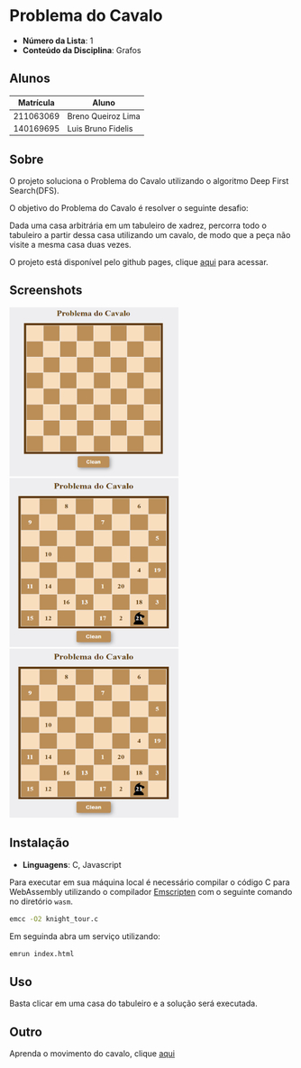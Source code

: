 # Problema do Cavalo

- **Número da Lista**: 1
- **Conteúdo da Disciplina**: Grafos

## Alunos

|Matrícula  | Aluno |
| -- | -- |
| 211063069 | Breno Queiroz Lima |
| 140169695 | Luis Bruno Fidelis |

## Sobre 

O projeto soluciona o Problema do Cavalo utilizando o algoritmo Deep First Search(DFS).

O objetivo do Problema do Cavalo é resolver o seguinte desafio: 

Dada uma casa arbitrária em um tabuleiro de xadrez, percorra todo o tabuleiro a partir
dessa casa utilizando um cavalo, de modo que a peça não visite a mesma casa duas vezes.

O projeto está disponível pelo github pages, clique [aqui](https://projeto-de-algoritmos.github.io/Grafos1_Problema_do_Cavalo/)
para acessar.


## Screenshots

<img width="300" height="300" src="assets/tela-1.PNG" />
<img width="300" height="300" src="assets/tela-2.PNG" />
<img width="300" height="300" src="assets/tela-2.PNG" />

## Instalação 
- **Linguagens**: C, Javascript

Para executar em sua máquina local é necessário compilar o código C para WebAssembly utilizando
o compilador [Emscripten](https://emscripten.org/index.html) com o seguinte comando no diretório `wasm`.

``` sh
emcc -O2 knight_tour.c
```

Em seguinda abra um serviço utilizando:

```sh
emrun index.html
```

## Uso 

Basta clicar em uma casa do tabuleiro e a solução será executada.

## Outro

Aprenda o movimento do cavalo, clique [aqui](https://www.chess.com/pt-BR/terms/cavalo-xadrez)
